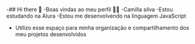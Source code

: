 -## Hi there 👋
-Boas vindas ao meu perfil 💙💙
-Camilla silva
-Estou estudando na Alura
-Estou me desenvolvendo na linguagem JavaScript
- Utilizo esse espaço para minha organização e compartilhamento dos meu projetos desenvolvidos


